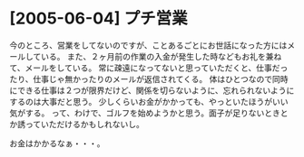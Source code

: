# [2005-06-04] プチ営業


今のところ、営業をしてないのですが、ことあるごとにお世話になった方にはメールしている。
また、２ヶ月前の作業の入金が発生した時などもお礼を兼ねて、メールをしている。
常に疎遠になってないと思っていただくと、仕事だったり、仕事じゃ無かったりのメールが返信されてくる。
体はひとつなので同時にできる仕事は２つが限界だけど、関係を切らないように、忘れられないようにするのは大事だと思う。
少しくらいお金がかかっても、やっといたほうがいい気がする。
って、わけで、ゴルフを始めようかと思う。面子が足りないときとか誘っていただけるかもしれないし。

お金はかかるなぁ・・・。
